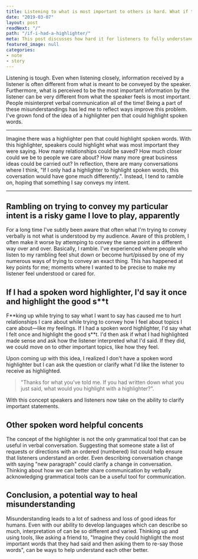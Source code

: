 ```yaml
---
title: Listening to what is most important to others is hard. What if there was a highlighter for spoken words?
date: "2019-03-07"
layout: post
readNext: "/"
path: "/if-i-had-a-highlighter/"
meta: This post discusses how hard it for listeners to fully understand what a speaker is communicating. Misinterpretation happens often. What verbal tools can be used to improve interpretation? Perhaps, imagining a spoken word highlighter pen so that speakers could highlight their key points could help.
featured_image: null
categories:
- note
- story
---
```


Listening is tough. Even when listening closely, information received by a listener is often different from what is meant to be conveyed by the speaker. Furthermore, what is perceived to be the most important information by the listener can be very different from what the speaker feels is most important. People misinterpret verbal communication all of the time! Being a part of these misunderstandings has led me to reflect ways improve this problem. I've grown fond of the idea of a highlighter pen that could highlight spoken words.

----

Imagine there was a highlighter pen that could highlight spoken words. With this highlighter, speakers could highlight what was most important they were saying. How many relationships could be saved? How much closer could we be to people we care about? How many more great business ideas could be carried out? In reflection, there are many conversations where I think, "If I only had a highlighter to highlight spoken words, this coversation would have gone much differently.". Instead, I tend to ramble on, hoping that something I say conveys my intent.

----

## Rambling on trying to convey my particular intent is a risky game I love to play, apparently

For a long time I've subtly been aware that often what I'm trying to convey verbally is not what is understood by my audience. Aware of this problem, I often make it worse by attemping to convey the same point in a different way over and over. Basically, I ramble. I've experienced where people who listen to my rambling feel shut down or become hurt/pissed by one of my numerous ways of trying to convey an exact thing. This has happened at key points for me; moments where I wanted to be precise to make my listener feel understood or cared for.

## If I had a spoken word highlighter, I'd say it once and highlight the good s**t

F**king up while trying to say what I want to say has caused me to hurt relationships I care about while trying to convey how I feel about topics I care about—like my feelings. If I had a spoken word highlighter, I'd say what I felt once and highlight the good s\*\*t. I'd then ask if what I had highlighted made sense and ask how the listener interpreted what I'd said. If they did, we could move on to other important topics, like how they feel.

Upon coming up with this idea, I realized I don't have a spoken word highlighter but I can ask the question or clarify what I'd like the listener to receive as highlighted.

> "Thanks for what you've told me. If you had written down what you just said, what would you highlight with a highlighter?".

With this concept speakers and listeners now take on the ability to clarify important statements.

## Other spoken word helpful concents

The concept of the highlighter is not the only grammatical tool that can be useful in verbal conversation. Suggesting that someone state a list of requests or directions with an ordered (numbered) list could help ensure that listeners understand an order. Even describing conversation change with saying "new paragraph" could clarify a change in conversation. Thinking about how we can better share communication by verbally acknowledging grammatical tools can be a useful tool for communication.

## Conclusion, a potential way to heal misunderstanding

Misunderstanding leads to a lot of sadness and loss of good ideas for humans. Even with our ability to develop languages which can describe so much, interpretation of can be so different and varied. Thinking up and using tools, like asking a friend to, "Imagine they could highlight the most important words that they had said and then asking them to re-say those words", can be ways to help understand each other better.
